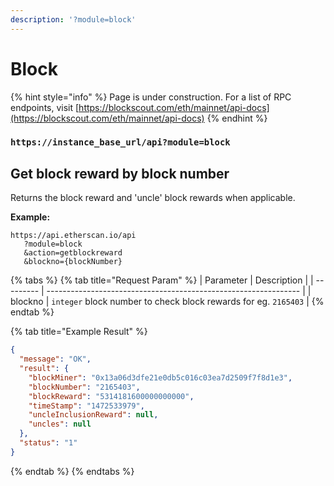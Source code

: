 ```yaml
---
description: '?module=block'
---
```


# Block

{% hint style="info" %}
Page is under construction. For a list of RPC endpoints, visit [https://blockscout.com/eth/mainnet/api-docs](https://blockscout.com/eth/mainnet/api-docs)
{% endhint %}

### `https://instance_base_url/api?module=block`

## Get block reward by block number

Returns the block reward and 'uncle' block rewards when applicable.

**Example:**

```
https://api.etherscan.io/api
   ?module=block
   &action=getblockreward
   &blockno={blockNumber}
```

{% tabs %}
{% tab title="Request Param" %}
| Parameter | Description                                                     |
| --------- | --------------------------------------------------------------- |
| blockno   | `integer` block number to check block rewards for eg. `2165403` |
{% endtab %}

{% tab title="Example Result" %}
```json
{
  "message": "OK",
  "result": {
    "blockMiner": "0x13a06d3dfe21e0db5c016c03ea7d2509f7f8d1e3",
    "blockNumber": "2165403",
    "blockReward": "5314181600000000000",
    "timeStamp": "1472533979",
    "uncleInclusionReward": null,
    "uncles": null
  },
  "status": "1"
}
```
{% endtab %}
{% endtabs %}

